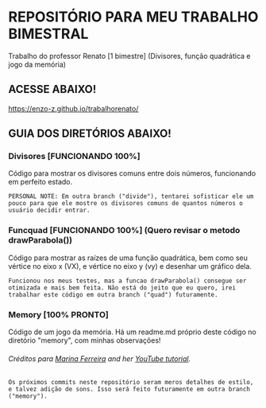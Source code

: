 # REPOSITÓRIO PARA MEU TRABALHO BIMESTRAL
Trabalho do professor Renato [1 bimestre] (Divisores, função quadrática e jogo da memória)

## ACESSE ABAIXO!
https://enzo-z.github.io/trabalhorenato/


## GUIA DOS DIRETÓRIOS ABAIXO!


### Divisores [FUNCIONANDO 100%]

Código para mostrar os divisores comuns entre dois números, funcionando em perfeito estado.
    
    PERSONAL NOTE: Em outra branch ("divide"), tentarei sofisticar ele um pouco para que ele mostre os divisores comuns de quantos números o usuário decidir entrar.


### Funcquad [FUNCIONANDO 100%] (Quero revisar o metodo drawParabola())

Código para mostrar as raízes de uma função quadrática, bem como seu vértice no eixo x (VX), e vértice no eixo y (vy) e desenhar um gráfico dela.
     
    Funcionou nos meus testes, mas a funcao drawParabola() consegue ser otimizada e mais bem feita. Não está do jeito que eu quero, irei trabalhar este código em outra branch ("quad") futuramente.


### Memory [100% PRONTO]
    
 Código de um jogo da memória. Há um readme.md próprio deste código no diretório "memory", com minhas observações!
###### Créditos para [Marina Ferreira](https://marina-ferreira.github.io/) and her [YouTube tutorial](https://www.youtube.com/watch?v=ZniVgo8U7ek&t=1128s).
	Os próximos commits neste repositório seram meros detalhes de estilo, e talvez adição de sons. Isso será feito futuramente em outra branch ("memory"). 	
		



